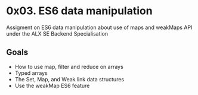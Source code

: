 # 0x03. ES6 data manipulation
Assigment on ES6 data manipulation about use of maps and weakMaps API
under the ALX SE  Backend Specialisation 

## Goals

- How to use map, filter and reduce on arrays
- Typed arrays
- The Set, Map, and Weak link data structures
- Use the weakMap ES6 feature